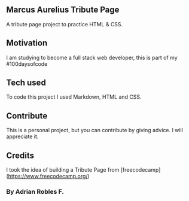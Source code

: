 ## Marcus Aurelius Tribute Page
A tribute page project to practice HTML & CSS.

## Motivation
I am studying to become a full stack web developer, this is part of my #100daysofcode

## Tech used
To code this project I used Markdown, HTML and CSS.

## Contribute
This is a personal project, but you can contribute by giving advice. I will appreciate it.

## Credits
I took the idea of building a Tribute Page from [freecodecamp] (https://www.freecodecamp.org/)

### By Adrian Robles F.